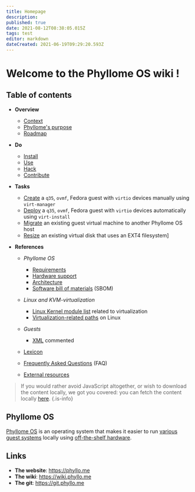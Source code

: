 ```yaml
---
title: Homepage
description: 
published: true
date: 2021-08-12T08:38:05.015Z
tags: test
editor: markdown
dateCreated: 2021-06-19T09:29:20.593Z
---
```


# Welcome to the Phyllome OS wiki !

## Table of contents

* **Overview**
	* [Context](/context)
  * [Phyllome's purpose](/purpose)
  * [Roadmap](/roadmap)

* **Do**
  * [Install](/install)
  * [Use](/use)
  * [Hack](/hack)
  * [Contribute](/members)

* **Tasks**
  * [Create](/create) a `q35`, `ovmf`, Fedora guest with `virtio` devices manually using `virt-manager`
  * [Deploy](/deploy) a `q35`, `ovmf`, Fedora guest with `virtio` devices automatically using `virt-install`
  * [Migrate](/migrate) an existing guest virtual machine to another Phyllome OS host
  * [Resize](/resize) an existing virtual disk that uses an EXT4 filesystem]

* **References**
  * *Phyllome OS* 
    * [Requirements](/requirements)
    * [Hardware support](/hardware_support)
    * [Architecture](/architecture)
    * [Software bill of materials](/sbom) (SBOM)
	
  * *Linux and KVM-virtualization*
    * [Linux Kernel module list](/kernel_modules) related to virtualization
    * [Virtualization-related paths](/linux_paths) on Linux
  
  * *Guests*
    * [XML](/xml) commented
    
  * [Lexicon](/lexicon) 

  * [Frequently Asked Questions](/faq) (FAQ)

  * [External resources](/resources)

> If you would rather avoid JavaScript altogether, or wish to download the content locally, we got you covered: you can fetch the content locally [here](https://git.phyllo.me/home/wiki).
{.is-info}

## Phyllome OS

[Phyllome OS](https://phyllo.me/) is an operating system that makes it easier to run [various guest systems](guest_systems) locally using [off-the-shelf hardware](requirements).

## Links

* **The website**: https://phyllo.me
* **The wiki**: https://wiki.phyllo.me
* **The git**: https://git.phyllo.me

